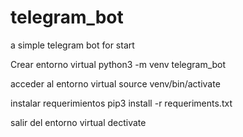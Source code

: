 # telegram_bot
a simple telegram bot for start

Crear entorno virtual
python3 -m venv telegram_bot

acceder al entorno virtual
source venv/bin/activate

instalar requerimientos
pip3 install -r requeriments.txt

salir del entorno virtual
dectivate